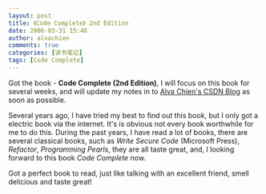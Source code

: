 ```yaml
---
layout: post
title: 《Code Complete》 2nd Edition
date: 2006-03-31 15:46
author: alvachien
comments: true
categories: [读书笔记]
tags: [Code Complete]
---
```

Got the book - **Code Complete (2nd Edition)**, I will focus on this book for several weeks, and will update my notes in to [Alva Chien's CSDN Blog](http://blog.csdn.net/alvachien) as soon as possible.
 
Several years ago, I have tried my best to find out this book, but I only got a electric book via the internet. It's is obvious not every book worthwhile for me to do this. During the past years, I have read a lot of books, there are several classical books, such as *Write Secure Code* (Microsoft Press), *Refactor*, *Programming Pearls*, they are all taste great, and, I looking forward to this book *Code Complete* now.
 
Got a perfect book to read, just like talking with an excellent friend, smell delicious and taste great!
